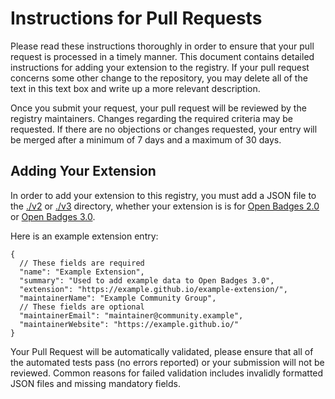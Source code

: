 # Instructions for Pull Requests

Please read these instructions thoroughly in order to ensure that your pull request is processed in a timely manner. This document contains detailed instructions for adding your extension to the registry. If your pull request concerns some other change to the repository, you may delete all of the text in this text box and write up a more relevant description.

Once you submit your request, your pull request will be reviewed by the registry maintainers. Changes regarding the required criteria may be requested. If there are no objections or changes requested, your entry will be merged after a minimum of 7 days and a maximum of 30 days.

## Adding Your Extension

In order to add your extension to this registry, you must add a JSON file to the [./v2](./v2) or [./v3](./v3) directory,
whether your extension is is for [Open Badges 2.0](https://www.imsglobal.org/spec/ob/v2p0/) or
[Open Badges 3.0](https://www.imsglobal.org/spec/ob/v3p0/).

Here is an example extension entry:

```jsonc
{
  // These fields are required
  "name": "Example Extension",
  "summary": "Used to add example data to Open Badges 3.0",
  "extension": "https://example.github.io/example-extension/",
  "maintainerName": "Example Community Group",
  // These fields are optional
  "maintainerEmail": "maintainer@community.example",
  "maintainerWebsite": "https://example.github.io/"
}
```

Your Pull Request will be automatically validated, please ensure that all of the automated tests pass (no errors reported) or your submission will not be reviewed. Common reasons for failed validation includes invalidly formatted JSON files and missing mandatory fields.